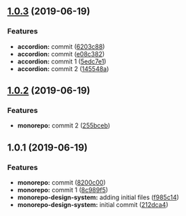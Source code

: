 <a name="1.0.3"></a>
## [1.0.3](https://github.com/MansoorBashaBellary/monorepo/compare/v1.0.2...v1.0.3) (2019-06-19)


### Features

* **accordion:** commit ([6203c88](https://github.com/MansoorBashaBellary/monorepo/commit/6203c88))
* **accordion:** commit ([e08c382](https://github.com/MansoorBashaBellary/monorepo/commit/e08c382))
* **accordion:** commit 1 ([5edc7e1](https://github.com/MansoorBashaBellary/monorepo/commit/5edc7e1))
* **accordion:** commit 2 ([145548a](https://github.com/MansoorBashaBellary/monorepo/commit/145548a))



<a name="1.0.2"></a>
## [1.0.2](https://github.com/MansoorBashaBellary/monorepo/compare/v1.0.1...v1.0.2) (2019-06-19)


### Features

* **monorepo:** commit 2 ([255bceb](https://github.com/MansoorBashaBellary/monorepo/commit/255bceb))



<a name="1.0.1"></a>
## 1.0.1 (2019-06-19)


### Features

* **monorepo:** commit ([8200c00](https://github.com/MansoorBashaBellary/monorepo/commit/8200c00))
* **monorepo:** commit 1 ([8c989f5](https://github.com/MansoorBashaBellary/monorepo/commit/8c989f5))
* **monorepo-design-system:** adding initial files ([f985c14](https://github.com/MansoorBashaBellary/monorepo/commit/f985c14))
* **monorepo-design-system:** initial commit ([212dca4](https://github.com/MansoorBashaBellary/monorepo/commit/212dca4))



